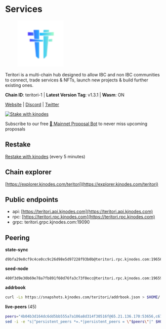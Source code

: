 # Services

<figure><img src="https://raw.githubusercontent.com/kj89/cosmos-images/main/logos/teritori.png" width="150" alt=""><figcaption></figcaption></figure>

Teritori is a multi-chain hub designed to allow IBC and non IBC communities  to connect, trade services & NFTs, launch new projects & build further existing ones.

**Chain ID**: teritori-1 | **Latest Version Tag**: v1.3.1 | **Wasm**: ON

[Website](https://teritori.com) | [Discord](https://discord.gg/teritori) | [Twitter](https://twitter.com/TeritoriNetwork)

[![Stake with kjnodes](https://i.ibb.co/cr44Q8j/button-stake-with-kjnodes.png)](https://restake.app/teritori/torivaloper184ln03hkpt75uhrrr26f66kvcqvf4yn4nc2xjm)

Subscribe to our free [🤖 Mainnet Proposal Bot](https://t.me/kjnodes_proposal_bot) to never miss upcoming proposals

## Restake

[Restake with kjnodes](https://restake.app/teritori/torivaloper184ln03hkpt75uhrrr26f66kvcqvf4yn4nc2xjm) (every 5 minutes)
## Chain explorer
[https://explorer.kjnodes.com/teritori](https://explorer.kjnodes.com/teritori)

## Public endpoints

* api: [https://teritori.api.kjnodes.com](https://teritori.api.kjnodes.com)
* rpc: [https://teritori.rpc.kjnodes.com](https://teritori.rpc.kjnodes.com)
* grpc: teritori.grpc.kjnodes.com:19090

## Peering

**state-sync**

```text
d9bfa29e0cf9c4ce0cc9c26d98e5d97228f93b0b@teritori.rpc.kjnodes.com:19656
```

**seed-node**

```text
400f3d9e30b69e78a7fb891f60d76fa3c73f0ecc@teritori.rpc.kjnodes.com:19659
```

**addrbook**
```bash
curl -Ls https://snapshots.kjnodes.com/teritori/addrbook.json > $HOME/.teritorid/config/addrbook.json
```

**live-peers** (45)
```bash
peers="4b04b3d164dc6dd5bb555a7a106a8d314f30516f@65.21.136.170:53656,c670830fdf60374f008fa4a4eb851deddcdaef5b@65.109.88.107:46656,82ebb17ddac20928fb8107201dad9f5aea7f9132@198.244.200.3:26656,722b63e6c65628b929f22013dcbcde980210cb44@176.9.127.54:26656,412afea7f33f6f91c85f8d149eff81acb6624bb3@195.201.63.87:42656,669470aba9778ccccd07127115dcdc30e141d7ae@65.108.232.248:33656,16f90d350de14a596ebdc683ce5e703c14e40bb3@75.119.146.181:19656,46b7ae20e3cc4264076a91c3601f3894a021a80d@65.108.6.45:36656,3950af34da35ce3ff8c50ff3c47a43f5dfc93947@195.3.220.154:19656,d9bfa29e0cf9c4ce0cc9c26d98e5d97228f93b0b@65.109.88.38:19656,2aab2f1c2c9b2a74c05ff53107f53b9b5cf75e6c@195.189.96.121:51656,c12c1ed98ab1f24266980c1f05ed0ca8812ca7aa@95.217.192.230:16656,406fc7fe86ba396cb7fc8616c546f21a1d3c51cd@89.58.57.158:26656,41caa4106f68977e3a5123e56f57934a2d34a1c1@185.16.38.210:27166,ebc272824924ea1a27ea3183dd0b9ba713494f83@95.214.52.139:27166,2b4f46e601fb4ede2a0c98976337e3afdaa50dac@65.108.238.102:15956,920f32f409bbb18b641cdc9513545e2e016c2c62@142.132.203.60:26656,0b27217386756577e1eadf00c4169dc8f041e522@51.210.7.219:26656,63c28f10976800fd783930067d3d3a4eef358b28@173.215.85.171:20070,5f087defadaf536818dad2d9c8f53405812eb9cd@188.68.162.237:26659,e726816f42831689eab9378d5d577f1d06d25716@176.9.188.21:26656,e1b058e5cfa2b836ddaa496b10911da62dcf182e@138.201.8.248:26656,106490318e51355bc6d72e7941a0080f8b8256b9@185.16.39.14:26656,48980875839186e08e12ebf0d9a2803b45206833@65.109.92.241:38026,ed747c9e39fc04fdbc7ab5fc4a4a7f7a298ee329@96.73.27.73:26656,78815c81331c114cd508dae3a012f0d3e5e2b966@185.119.118.117:3000,409c8a2b94d3835419127521347355ae47f07dd3@5.181.190.157:27656,6085c32b26fb1baa4b16b426f5d56f2fff81cfc7@135.181.165.246:26656,526d8c7c44f59be9a39d7463c576b68c0db23174@65.108.234.23:15956,35de81a10ed992e427e6eb1d0d9ec3622d0f37fe@193.70.47.90:15956,0e189bbc6db606a14950a0e59641b798a255c3c8@65.109.37.154:3000,d956d6180e96c62315a777b1a3ed8f1ebf873e80@38.242.232.202:29656,1f858b8cc8e18ef05de79dd470ad29ba29ddbeb7@65.108.77.106:26889,a7d96dc929824613315dcc1c90fee119f28cc51f@164.152.161.254:26656,6ef7a8bc7a3cc0856594f12570e8f2282a099dcf@65.109.93.152:26796,1e08fefb7e8851490d40e804df76d1ac33cb1f0a@38.146.3.175:15956,4d6c820a7d426ad934a5e51f2e020836f0378919@116.202.143.91:26656,b336b83d9bab0b8cf96a3833efcbc196fab63fdd@212.95.51.215:36656,efe721a953196d8c5f2375b86dcd54285aec565c@51.158.231.48:26656,1f4e77295379ce0c928502d2b075157a8c8a9e64@51.83.96.150:26642,e3374c3d25a36f06662fa150043e5e6529d11570@88.198.32.17:31656,3594b73f909a9c4b87cfe6a361ef8b2b51124dd5@65.109.69.59:15956,57a9dae0129cba785216b99244be2001daf392bb@194.34.232.124:35636,856c165de82fbd0489df9ec6ffaa0958c620e073@198.244.179.127:26656,ad347ea1ec920d12ccda2341348bcc89687739ef@88.99.164.158:38026"
sed -i -e "s|^persistent_peers *=.*|persistent_peers = \"$peers\"|" $HOME/.teritorid/config/config.toml
```
